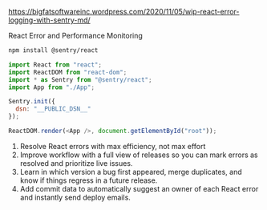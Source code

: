 https://bigfatsoftwareinc.wordpress.com/2020/11/05/wip-react-error-logging-with-sentry-md/


React Error and
Performance Monitoring


```bash
npm install @sentry/react
```



```js
import React from "react";
import ReactDOM from "react-dom";
import * as Sentry from "@sentry/react";
import App from "./App";

Sentry.init({
  dsn: "__PUBLIC_DSN__"
});

ReactDOM.render(<App />, document.getElementById("root"));
```


1. Resolve React errors with max efficiency, not max effort
2. Improve workflow with a full view of releases so you can mark errors as resolved and prioritize live issues.
3. Learn in which version a bug first appeared, merge duplicates, and know if things regress in a future release.
4. Add commit data to automatically suggest an owner of each React error and instantly send deploy emails.
